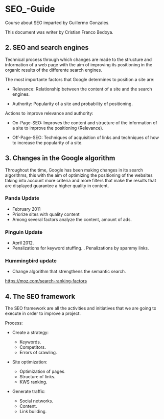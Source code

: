 # SEO_-Guide
Course about SEO imparted by Guillermo Gonzales.

This document was writer by Cristian Franco Bedoya.


## 2. SEO and search engines
Technical process through which changes are made to the structure and information of a web page with the aim of improving its positioning in the organic results of the differente search engines.

The most importante factors that Google determines to position a site are:

* Relevance: Relationship between the content of a site and the search engines.

* Authority: Popularity of a site and probability of positioning.

Actions to improve relevance and authority:

* On-Page-SEO: Improves the content and structure of the information of a site to improve the positioning (Relevance).

* Off-Page-SEO: Techniques of acquisition of links and techniques of how to increase the popularity of a site.

## 3. Changes in the Google algorithm
Throughout the time, Google has been making changes in its search algorithms, this with the aim of optimizing the positioning of the websites taking into account more criteria and more filters that make the results that are displayed guarantee a higher quality in content.

### Panda Update
* February 2011
* Priorize sites with quality content
* Among several factors analyze the content, amount of ads.

### Pinguin Update
* April 2012.
* Penalizations for keyword stuffing.
. Penalizations by spammy links.

### Hummingbird update
* Change algorithm that strengthens the semantic search.

https://moz.com/search-ranking-factors


## 4. The SEO framework
The SEO framework are all the activities and initiatives that we are going to execute in order to improve a project.

Process:
* Create a strategy:
    - Keywords.
    - Competitors.
    - Errors of crawling.

* Site optimization:
    - Optimization of pages.
    - Structure of links.
    - KWS ranking.    

* Generate traffic:
    - Social networks.
    - Content.
    - Link building.